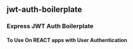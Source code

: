 ## jwt-auth-boilerplate
### Express JWT Auth Boilerplate 

#### To Use On REACT apps with User Authentication 
